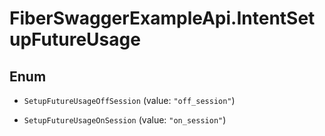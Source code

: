 # FiberSwaggerExampleApi.IntentSetupFutureUsage

## Enum


* `SetupFutureUsageOffSession` (value: `"off_session"`)

* `SetupFutureUsageOnSession` (value: `"on_session"`)


